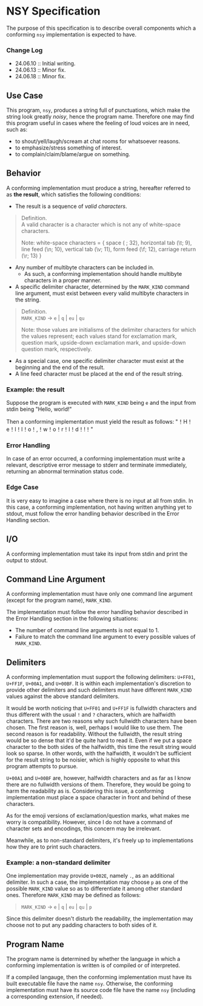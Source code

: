 # NSY Specification

The purpose of this specification is to describe overall components which a conforming `nsy` implementation is expected to have.

### Change Log

- 24.06.10 :: Initial writing.
- 24.06.13 :: Minor fix.
- 24.06.18 :: Minor fix.

## Use Case

This program, `nsy`, produces a string full of punctuations, which make the string look greatly *noisy*, hence the program name. Therefore one may find this program useful in cases where the feeling of loud voices are in need, such as:

- to shout/yell/laugh/scream at chat rooms for whatsoever reasons.
- to emphasize/stress something of interest.
- to complain/claim/blame/argue on something. 

## Behavior

A conforming implementation must produce a string, hereafter referred to as **the result**, which satisfies the following conditions:

- The result is a sequence of *valid characters*.

> Definition.  
> A valid character is a character which is not any of white-space characters.
>
> Note: white-space characters = { space ( ; 32), horizontal tab (\t; 9), line feed (\n; 10), vertical tab (\v; 11), form feed (\f; 12), carriage return (\r; 13) }

- Any number of multibyte characters can be included in.
  - As such, a conforming implementation should handle multibyte characters in a proper manner.
- A specific delimiter character, determined by the `MARK_KIND` command line argument, must exist between every valid multibyte characters in the string.

> Definition.  
> `MARK_KIND` -> `e` | `q` | `eu` | `qu`
>
> Note: those values are initialisms of the delimiter characters for which the values represent; each values stand for exclamation mark, question mark, upside-down exclamation mark, and upside-down question mark, respectively.

- As a special case, one specific delimiter character must exist at the beginning and the end of the result.
- A line feed character must be placed at the end of the result string.

### Example: the result
Suppose the program is executed with `MARK_KIND` being `e` and the input from stdin being "Hello, world!"

Then a conforming implementation must yield the result as follows: "！H！e！l！l！o！,！w！o！r！l！d！!！"

### Error Handling

In case of an error occurred, a conforming implementation must write a relevant, descriptive error message to stderr and terminate immediately, returning an abnormal termination status code.

### Edge Case

It is very easy to imagine a case where there is no input at all from stdin. In this case, a conforming implementation, not having written anything yet to stdout, must follow the error handling behavior described in the Error Handling section.

## I/O

A conforming implementation must take its input from stdin and print the output to stdout.

## Command Line Argument

A conforming implementation must have only one command line argument (except for the program name), `MARK_KIND`.

The implementation must follow the error handling behavior described in the Error Handling section in the following situations:

- The number of command line arguments is not equal to 1.
- Failure to match the command line argument to every possible values of `MARK_KIND`.

## Delimiters

A conforming implementation must support the following delimiters: `U+FF01`, `U+FF1F`, `U+00A1`, and `U+00BF`. It is within each implementation's discretion to provide other delimiters and such delimiters must have different `MARK_KIND` values against the above standard delimiters.

It would be worth noticing that `U+FF01` and `U+FF1F` is fullwidth characters and thus different with the usual `!` and `?` characters, which are halfwidth characters. There are two reasons why such fullwidth characters have been chosen. The first reason is, well, perhaps I would like to use them. The second reason is for readability. Without the fullwidth, the result string would be so dense that it'd be quite hard to read it. Even if we put a space character to the both sides of the halfwidth, this time the result string would look so sparse. In other words, with the halfwidth, it wouldn't be sufficient for the result string to be noisier, which is highly opposite to what this program attempts to pursue.

`U+00A1` and `U+00BF` are, however, halfwidth characters and as far as I know there are no fullwidth versions of them. Therefore, they would be going to harm the readability as is. Considering this issue, a conforming implementation must place a space character in front and behind of these characters.

As for the emoji versions of exclamation/question marks, what makes me worry is compatibility. However, since I do not have a command of character sets and encodings, this concern may be irrelevant.

Meanwhile, as to non-standard delimiters, it's freely up to implementations how they are to print such characters.

### Example: a non-standard delimiter

One implementation may provide `U+002E`, namely `.`, as an additional delimiter. In such a case, the implementation may choose `p` as one of the possible `MARK_KIND` value so as to differentiate it among other standard ones. Therefore `MARK_KIND` may be defined as follows:
 
> `MARK_KIND` -> `e` | `q` | `eu` | `qu` | `p`

Since this delimiter doesn't disturb the readability, the implementation may choose not to put any padding characters to both sides of it.

## Program Name

The program name is determined by whether the language in which a conforming implementation is written is of compiled or of interpreted.

If a compiled langauge, then the conforming implementation must have its built executable file have the name `nsy`. Otherwise, the conforming implementation must have its source code file have the name `nsy` (including a corresponding extension, if needed).